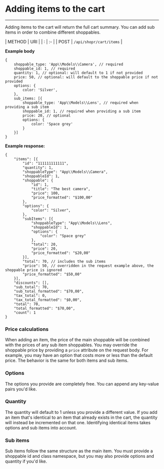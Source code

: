 # Adding items to the cart

---

<a name="section-1"></a>

Adding items to the cart will return the full cart summary. You can add sub items in order to combine different shoppables.

| METHOD | URI   |
| :      | :-    |
| POST | `/api/shopr/cart/items` |

**Example body**
```text
{
    shoppable_type: 'App\\Models\\Camera', // required
    shoppable_id: 1, // required
    quantity: 1, // optional: will default to 1 if not provided
    price: 50, // optional: will default to the shoppable price if not provided
    options: {
        color: 'Silver',
    },
    sub_items: [{
        shoppable_type: 'App\\Models\\Lens', // required when providing a sub item
        shoppable_id: 1, // required when providing a sub item
        price: 20, // optional
        options: {
            color: 'Space grey'
        }
    }]
}
```

**Example response:**

```text
{
	"items": [{
		"id": "111111111111",
		"quantity": 1,
		"shoppableType": "App\\Models\\Camera",
		"shoppableId": 1,
		"shoppable": {
			"id": 1,
			"title": "The best camera",
			"price": 100,
			"price_formatted": "$100,00"
		},
		"options": {
            "color": "Silver",
        },
		"subItems": [{
            "shoppableType": "App\\Models\\Lens",
		    "shoppableId": 1,
            "options": {
                "color": "Space grey"
            },
            "total": 20,
            "price": 20,
            "price_formatted": "$20,00"
        }],
		"total": 70, // includes the sub items
		"price": 50, // overridden in the request example above, the shoppable price is ignored
		"price_formatted": "$50,00"
	}],
    "discounts": [],
	"sub_total": 70,
	"sub_total_formatted": "$70,00",
	"tax_total": 0,
	"tax_total_formatted": "$0,00",
	"total": 70,
	"total_formatted": "$70,00",
	"count": 1
}
```

### Price calculations
When adding an item, the price of the main shoppable will be combined with the prices of any sub item shoppables. You may override the shoppable price by providing a `price` attribute on the request body. For example, you may have an option that costs more or less than the default price. The behavior is the same for both items and sub items.

### Options
The options you provide are completely free. You can append any key-value pairs you'd like.

### Quantity
The quantity will default to 1 unless you provide a different value. If you add an item that's identical to an item that already exists in the cart, the quantity will instead be incremented on that one. Identifying identical items takes options and sub items into account.

### Sub items
Sub items follow the same structure as the main item. You must provide a shoppable id and class namespace, but you may also provide options and quantity if you'd like.
